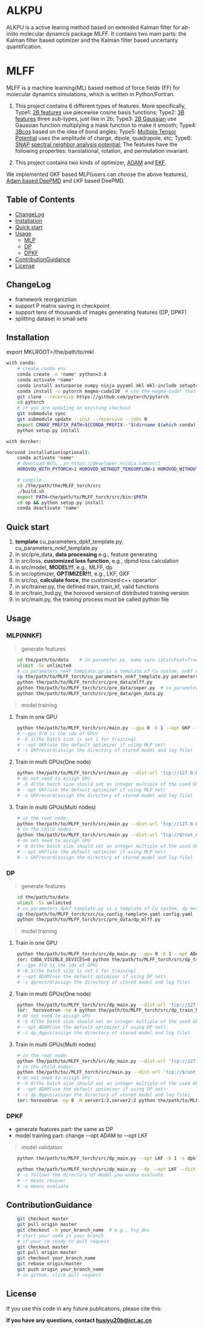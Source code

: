 # ALKPU  

ALKPU is a active learing method based on extended Kalman filter for ab-iniito molecular dynamcis package MLFF. It contains two main parts: the Kalman filter based optimizer and the Kalman filter based uncertanty quantification.


# MLFF

MLFF is a machine learning(ML) based method of force fields (FF) for molecular dynamics simulations, which is written in Python/Fortran.
1. This project contains 6 different types of features. More specifically, Type1: [2B features](https://journals.aps.org/prb/abstract/10.1103/PhysRevB.99.064103) use piecewise cosine basis functions; Type2: [3B features](https://journals.aps.org/prb/abstract/10.1103/PhysRevB.99.064103) three sub-types, just like in 2b; Type3: [2B Gaussian](https://journals.aps.org/prl/abstract/10.1103/PhysRevLett.98.146401) use Gaussian function multiplying a mask function to make it smooth; Type4: [3Bcos](https://journals.aps.org/prl/abstract/10.1103/PhysRevLett.98.146401) based on the idea of bond angles; Type5: [Multiple Tensor Potential](https://iopscience.iop.org/journal/2632-2153) uses the amplitude of charge, dipole, quadrapole, etc; Type6: [SNAP](https://journals.aps.org/prb/abstract/10.1103/PhysRevB.87.184115) [spectral neighbor analysis potential](https://www.sciencedirect.com/science/article/pii/S0021999114008353); The features have the following properties: translational, rotation, and permutation invariant.

2. This project contains two kinds of optimizer, [ADAM](https://dblp.org/rec/journals/corr/KingmaB14.html) and [EKF](https://onlinelibrary.wiley.com/doi/book/10.1002/0471221546). 

We implemented GKF based MLP(users can choose the above features), [Adam based DeePMD](https://proceedings.neurips.cc/paper/2018/hash/e2ad76f2326fbc6b56a45a56c59fafdb-Abstract.html) and LKF based DeePMD. 



## Table of Contents

- [ChangeLog](#ChangeLog)
- [Installation](#Installation)
- [Quick start](#Quickstart)
- [Usage](#usage)
	- [MLP](#MLP)
	- [DP](#DP)
	- [DPKF](#DPKF)
- [ContributionGuidance](#ContributionGuidance)
- [License](#license)

## ChangeLog
- framework reorganiztion
- support P matrix saving in checkpoint
- support tens of thousands of images generating features (DP, DPKF)
- splitting dataset in small sets


## Installation

export MKLROOT=/the/path/to/mkl

```sh
with conda:
	# create conda env
	conda create -n *name* python=3.8
	conda activate *name*
	conda install astunparse numpy ninja pyyaml mkl mkl-include setuptools cmake cffi typing_extensions future six requests dataclasses
	conda install -c pytorch magma-cuda110  # use the magma-cuda* that matches your CUDA version
	git clone --recursive https://github.com/pytorch/pytorch
	cd pytorch
	# if you are updating an existing checkout
	git submodule sync
	git submodule update --init --recursive --jobs 0
	export CMAKE_PREFIX_PATH=${CONDA_PREFIX:-"$(dirname $(which conda))/../"}
	python setup.py install
```

```sh
with dorcker:

```

```sh
horovod installation(optional):
	conda activate *name*
	# download NCCL  in https://developer.nvidia.com/nccl
	HOROVOD_WITH_PYTORCH=1 HOROVOD_WITHOUT_TENSORFLOW=1 HOROVOD_WITHOUT_MXNET=1 HOROVOD_GPU_OPERATIONS=NCCL HOROVOD_NCCL_INCLUDE=/home/husiyu/tools/nccl_2.15/include HOROVOD_NCCL_LIB=/home/husiyu/tools/nccl_2.15/lib  pip install horovod

```

```sh
	# compile
	cd /the/path/the/MLFF_torch/src
	./build.sh
	export PATH=the/path/to/MLFF_torch/src/bin:$PATH
	cd op && python setup.py install
	conda deactivate *name*
```

## Quick start
1. **template** cu_parameters_dpkf_template.py, cu_parameters_nnkf_template.py
2. in src/pre_data, **data processing** e.g., feature generating
3. in src/loss, **customized loss function**, e.g., dpmd loss calculation
4. in src/model, **MODEL!!!**, e.g., MLFF, dp
5. in src/optimizer, **OPTIMIZER!!!**, e.g., LKF, GKF
6. in src/op, **calculate force**, the customized c++ operartor
7. in src/trainer.py, the defined train, train_kf, valid functions
8. in src/train_hvd.py, the horovod version of distributed training version
9. in src/main.py, the training process must be called python file


## Usage

### MLP(NNKF)
> generate features
```sh
	cd the/path/to/data    # in parameter.py, make sure isCalcFeat=True && isFitVdw=False
	ulimit -Ss unlimited
	# cu_parameters_nnkf_template.py is a template of Cu system, nnkf method
	cp the/path/to/MLFF_torch/cu_parameters_nnkf_template.py parameters.py
	python the/path/to/MLFF_torch/src/pre_data/mlff.py
	python the/path/to/MLFF_torch/src/pre_data/seper.py  # in parameters.py, test_ratio = 0.2 for default
	python the/path/to/MLFF_torch/src/pre_data/gen_data.py 
```
> model training
1. Train in one GPU
```sh
	python the/path/to/MLFF_torch/src/main.py --gpu 0 -b 1 --opt GKF --epochs 30 -s GKFrecord
	# --gpu 0(0 is the idx of GPU)
	# -b 1(the batch size is set 1 for training)
	# --opt GKF(use the default optimizer if using MLP net)
	# -s GKFrecord(assign the directory of stored model and log file)
```

2. Train in multi GPUs(One node)
```sh
	python the/path/to/MLFF_torch/src/main.py --dist-url 'tcp://127.0.0.1:1235' --dist-backend 'nccl' --multiprocessing-distributed --world-size 1 --rank 0 -b 4 --opt GKF --epochs 30 -s GKF_4gpus
	# do not need to assigh GPU 
	# -b 4(the batch size should set an integer multiple of the used GPUs, e.g.,4, 8, 12)
	# --opt GKF(use the default optimizer if using MLP net)
	# -s GKFrecord(assign the directory of stored model and log file)
```

3. Train in multi GPUs(Multi nodes)
```sh
	# in the root node:
	python the/path/to/MLFF_torch/src/main.py --dist-url 'tcp://127.0.0.1:1235' --dist-backend 'nccl' --multiprocessing-distributed --world-size 2 --rank 0 -b 8 --opt GKF --epochs 30 -s GKF_8gpus
	# in the child nodes:
	python the/path/to/MLFF_torch/src/main.py --dist-url 'tcp://$root_node_IP$:1235' --dist-backend 'nccl' --multiprocessing-distributed --world-size 2 --rank 1 -b 8 --opt GKF --epochs 30 -s GKF_8gpus
	# do not need to assigh GPU 
	# -b 8(the batch size should set an integer multiple of the used GPUs, e.g.,8, 16, etc)
	# --opt GKF(use the default optimizer if using MLP net)
	# -s GKFrecord(assign the directory of stored model and log file)
```

### DP
> generate features
```sh
	cd the/path/to/data
	ulimit -Ss unlimited
	# cu_parameters_dpkf_template.py is a template of Cu system, dp method
	cp the/path/to/MLFF_torch/src/cu_config_template.yaml config.yaml
	python the/path/to/MLFF_torch/src/pre_data/dp_mlff.py
```
> model training
1. Train in one GPU
```sh
	python the/path/to/MLFF_torch/src/dp_main.py --gpu 0 -b 1 --opt ADAM --epochs 1000 -s dprecord
	(or: CUDA_VISIBLE_DEVICES=0 python the/path/to/MLFF_torch/src/dp_train_hvd.py --opt ADAM --epochs 30 -s dprecord)
	# --gpu 0(0 is the idx of GPU)
	# -b 1(the batch size is set 1 for training)
	# --opt ADAM(use the default optimizer if using DP net)
	# -s dprecord(assign the directory of stored model and log file)
```

2. Train in multi GPUs(One node)
```sh
	python the/path/to/MLFF_torch/src/dp_main.py --dist-url 'tcp://127.0.0.1:1235' --dist-backend 'nccl' --multiprocessing-distributed --world-size 1 --rank 0 -b 4 --opt ADAM --epochs 1000 -s dp_4gpus
	(or:  horovodrun -np 4 python the/path/to/MLFF_torch/src/dp_train_hvd.py --opt ADAM -b 8 --epochs 200 --hvd -s dp_4gpus)
	# do not need to assigh GPU 
	# -b 4(the batch size should set an integer multiple of the used GPUs, e.g.,4, 8, 12)
	# --opt ADAM(use the default optimizer if using DP net)
	# -s dp_4gpus(assign the directory of stored model and log file)
```

3. Train in multi GPUs(Multi nodes)
```sh
	# in the root node:
	python the/path/to/MLFF_torch/src/dp_main.py --dist-url 'tcp://127.0.0.1:1235' --dist-backend 'nccl' --multiprocessing-distributed --world-size 2 --rank 0 -b 8 --opt ADAM --epochs 1000 -s dp_8gpus
	# in the child nodes:
	python the/path/to//MLFF_torch/src/main.py --dist-url 'tcp://$root_node_IP$:1235' --dist-backend 'nccl' --multiprocessing-distributed --world-size 2 --rank 1 -b 8 --opt ADAM --epochs 1000 -s dp_8gpus
	# do not need to assigh GPU 
	# -b 8(the batch size should set an integer multiple of the used GPUs, e.g.,8, 16, etc)
	# --opt ADAM(use the default optimizer if using DP net)
	# -s dp_8gpus(assign the directory of stored model and log file)
	(or: horovodrun -np 8 -H server1:2,server2:2 python the/path/to/MLFF_torch/src/dp_train_hvd.py --opt ADAM -b 8 --epochs 200 --hvd -s dp_8gpus)
```


### DPKF
- generate features part: the same as DP
- model training part: change --opt ADAM to --opt LKF

> model validation
```sh
	python the/path/to/MLFF_torch/src/dp_main.py --opt LKF -b 1 -s dpkfrecord -r -e

	python the/path/to/MLFF_torch/src/dp_main.py --dp --opt LKF --dist-url 'tcp://127.0.0.1:1235' --dist-backend 'nccl' --multiprocessing-distributed --world-size 1 --rank 0 -b 32 -s dpkf_4gpus -r -e
	# -s follows the directory of model you wanna evaluate
	# -r means recover
	# -e means evaluate
```

## ContributionGuidance
```sh
	git checkout master
	git pull origin master
	git checkout -b your_branch_name  # e.g., hsy_dev
	# start your code in your branch
	# if your're ready to pull request
	git checkout master
	git pull origin master
	git checkout your_branch_name
	git rebase origin/master
	git push origin your_branch_name
	# in github, click pull request
```

## License

If you use this code in any future publications, please cite this:



**If you have any questions, contact husiyu20b@ict.ac.cn**

